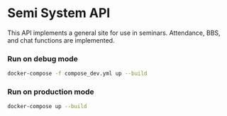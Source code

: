 # Semi System API
This API implements a general site for use in seminars. Attendance, BBS, and chat functions are implemented.


### Run on debug mode
```bash
docker-compose -f compose_dev.yml up --build
```

### Run on production mode
```bash
docker-compose up --build
```